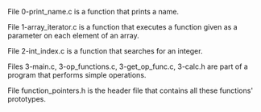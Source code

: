 File 0-print_name.c is a function that prints a name.


File 1-array_iterator.c is a function that executes a function given as a parameter on each element of an array.


File 2-int_index.c is a function that searches for an integer.


Files 3-main.c, 3-op_functions.c, 3-get_op_func.c, 3-calc.h are part of a program that performs simple operations.


File function_pointers.h is the header file that contains all these functions' prototypes.
